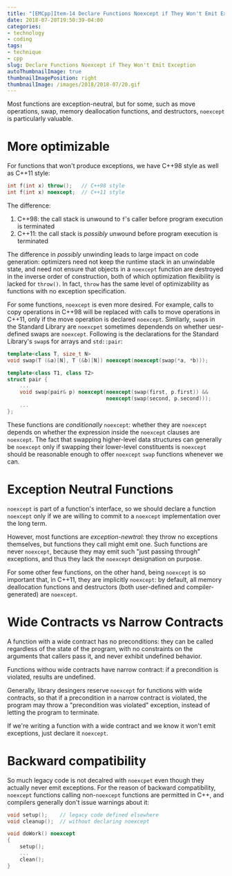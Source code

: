 ```yaml
---
title: "[EMCpp]Item-14 Declare Functions Noexcept if They Won't Emit Exception"
date: 2018-07-20T19:50:39-04:00
categories:
- technology
- coding
tags:
- technique
- cpp
slug: Declare Functions Noexcept if They Won't Emit Exception
autoThumbnailImage: true
thumbnailImagePosition: right
thumbnailImage: /images/2018/2018-07/20.gif
---
```


Most functions are exception-neutral, but for some, such as move operations, swap, memory deallocation functions, and destructors, `noexcept` is particularly valuable.
<!--more-->
<!-- toc -->

# More optimizable

For functions that won't produce exceptions, we have C++98 style as well as C++11 style:

```cpp
int f(int x) throw();   // C++98 style
int f(int x) noexcept;  // C++11 style
```

The difference:

1. C++98: the call stack is unwound to `f`'s caller before program execution is terminated
2. C++11: the call stack is _possibly_ unwound before program execution is terminated

The difference in _possibly_ unwinding leads to large impact on code generation: optimizers need not keep the runtime stack in an unwindable state, and need not ensure that objects in a `noexcept` function are destroyed in the inverse order of construction, both of which optimization flexibility is lacked for `throw()`. In fact, `throw` has the same level of optimizability as functions with no exception specification.

For some functions, `noexcept` is even more desired. For example, calls to copy operations in C++98 will be replaced with calls to move operations in C++11, only if the move operation is declared `noexcept`. Similarly, `swap`s in the Standard Library are `noexcpet` sometimes dependends on whether uesr-defined swaps are `noexcept`. Following is the declarations for the Standard Library's `swap`s for arrays and `std::pair`:

```cpp
template<class T, size_t N>
void swap(T (&a)[N], T (&b)[N]) noexcept(noexcept(swap(*a, *b)));

template<class T1, class T2>
struct pair {
    ...
    void swap(pair& p) noexcept(noexcept(swap(first, p.first)) &&
                                noexcept(swap(second, p.second)));
    ...
};
```

These functions are _conditionally_ `noexcept`: whether they are `noexcept` depends on whether the expression inside the `noexcept` clauses are `noexcept`. The fact that swapping higher-level data structures can generally be `noexcept` only if swapping their lower-level constituents is `noexcept` should be reasonable enough to offer `noexcept` `swap` functions whenever we can.



# Exception Neutral Functions

`noexcept` is part of a function's interface, so we should declare a function `noexcept` only if we are willing to commit to a `noexcept` implementation over the long term. 

However, most functions are _exception-newtral_: they throw no exceptions themselves, but functions they call might emit one. Such functions are never `noexcept`, because they may emit such "just passing through" exceptions, and thus they lack the `noexcept` designation on purpose.

For some other few functions, on the other hand, being `noexcept` is so important that, in C++11, they are implicitly `noexcept`: by default, all memory deallocation functions and destructors (both user-defined and compiler-generated) are `noexcept`.



# Wide Contracts vs Narrow Contracts

A function with a wide contract has no preconditions: they can be called regardless of the state of the program, with no constraints on the arguments that callers pass it, and never exhibit undefined behavior.

Functions withou wide contracts have narrow contract: if a precondition is violated, results are undefined.

Generally, library desingers reserve `noexcept` for functions with wide contracts, so that if a precondition in a narrow contract is violated, the program may throw a  "precondition was violated" exception, instead of letting the program to terminate. 

If we're writing a function with a wide contract and we know it won't emit exceptions, just declare it `noexcept`.



# Backward compatibility

So much legacy code is not decalred with `noexcpet` even though they actually never emit exceptions. For the reason of backward compatibility, `noexcept` functions calling non-`noexcept` functions are permitted in C++, and compilers generally don't issue warnings about it:

```cpp
void setup();    // legacy code defined elsewhere
void cleanup();  // without declaring noexcept

void doWork() noexcept
{
    setup();
    ...
    clean();
}
```
